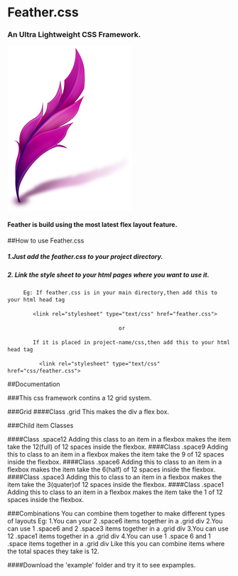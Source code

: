 # Feather.css
### An Ultra Lightweight CSS Framework.
![alt tag](https://raw.githubusercontent.com/Nijinsha/Feather.css/master/feather.png)




#### Feather is build using the most latest flex layout feature.

##How to use Feather.css

##### 1.Just add the feather.css to your project directory.
##### 2. Link the style sheet to your html pages where you want to use it.
         Eg: If feather.css is in your main directory,then add this to your html head tag
             
            <link rel="stylesheet" type="text/css" href="feather.css">
            
                                       or 
            
            If it is placed in project-name/css,then add this to your html head tag
              
              <link rel="stylesheet" type="text/css" href="css/feather.css">
              

##Documentation
    
###This css framework contins a 12 grid system.
         
###Grid
####Class .grid
         This makes the div a flex box.
         
###Child item Classes
         
####Class .space12
     Adding this class to an item in a flexbox makes the item take the 12(full) of 12 spaces inside the flexbox.
####Class .space9
     Adding this to class to an item in a flexbox makes the item take the 9 of 12 spaces inside the flexbox.
####Class .space6
     Adding this to class to an item in a flexbox makes the item take the 6(half) of 12 spaces inside the flexbox.
####Class .space3
     Adding this to class to an item in a flexbox makes the item take the 3(quater)of 12 spaces inside the flexbox.
####Class .space1
     Adding this to class to an item in a flexbox makes the item take the 1 of 12 spaces inside the flexbox.
             
###Combinations
         You can combine them together to make different types of layouts
         Eg:
         1.You can your 2 .space6 items together in a .grid div
         2.You can use 1 .space6 and 2 .space3 items together in a .grid div
         3.You can use 12 .space1 items together in a .grid div
         4.You can use 1 .space 6 and 1 .space items together in a .grid div
         Like this you can combine items where the total spaces they take is 12.
                  
                  
####Download the 'example' folder and try it to see expamples.
         
         
             
             
